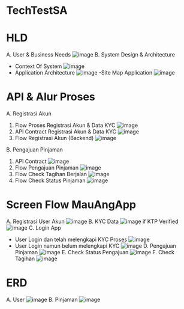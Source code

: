 # TechTestSA


# HLD
A. User & Business Needs
![image](https://user-images.githubusercontent.com/98247770/213045495-7941d463-9f5d-45f2-b47a-b7a3bf88d7ec.png)
B. System Design & Architecture
- Context Of System
![image](https://user-images.githubusercontent.com/98247770/213046101-022bd97d-5fc4-4434-a528-316fcf58d9af.png)
- Application Architecture
![image](https://user-images.githubusercontent.com/98247770/213046309-dab4ce66-3b1d-4f10-99de-566501a1ef2e.png)
-Site Map Application
![image](https://user-images.githubusercontent.com/98247770/213046652-05f7d325-59d1-41f7-8cbd-2b2ea92c364f.png)


# API & Alur Proses
A. Registrasi Akun
1. Flow Proses Registrasi Akun & Data KYC
![image](https://user-images.githubusercontent.com/98247770/213039024-26c7056a-fc03-4db0-ac96-2db2abb5a0f7.png)
2. API Contract Registrasi Akun & Data KYC
![image](https://user-images.githubusercontent.com/98247770/213041200-ca849adc-3f9c-4533-ba3c-b1ab266b686a.png)
3. Flow Registrasi Akun (Backend)
![image](https://user-images.githubusercontent.com/98247770/213041487-e03f2e5d-0dcd-41fc-a152-f9d61973f33d.png)

B. Pengajuan Pinjaman
1. API Contract
![image](https://user-images.githubusercontent.com/98247770/213053143-fc95262f-fe0f-4122-8aa4-3b0a5be8a1bc.png)
2. Flow Pengajuan Pinjaman
![image](https://user-images.githubusercontent.com/98247770/213043136-1bab5272-be99-4f17-84f1-6cb5735033f6.png)
3. Flow Check Tagihan Berjalan
![image](https://user-images.githubusercontent.com/98247770/213043378-e43f997c-62fe-48e5-9165-1ee4c1ea3820.png)
4. Flow Check Status Pinjaman
![image](https://user-images.githubusercontent.com/98247770/213043676-ed2448b4-e150-4912-a763-92e55175e7fd.png)


# Screen Flow MauAngApp
A. Registrasi User Akun
![image](https://user-images.githubusercontent.com/98247770/213047936-b3667af0-13e3-4f56-9095-9a9f85dc0cba.png)
B. KYC Data
![image](https://user-images.githubusercontent.com/98247770/213048815-949e02bc-475d-4e52-822f-8825003344a1.png)
if KTP Verified
![image](https://user-images.githubusercontent.com/98247770/213049447-b6256bbb-b82b-4ebb-804e-40d571295dc8.png)
C. Login App
- User Login dan telah melengkapi KYC Proses
![image](https://user-images.githubusercontent.com/98247770/213050391-bc030e59-b493-4260-b9a2-5a6548612e01.png)
- User Login namun belum melengkapi KYC
![image](https://user-images.githubusercontent.com/98247770/213050880-e41b1c5c-f7c8-488a-9b3b-80f87c1aa410.png)
D. Pengajuan Pinjaman
![image](https://user-images.githubusercontent.com/98247770/213051385-a35bed8c-928a-40df-8033-98aef49c9aef.png)
E. Check Status Pengajuan
![image](https://user-images.githubusercontent.com/98247770/213051791-b8598e94-8a2d-4c0a-a442-ec4b45b8f3d3.png)
F. Check Tagihan
![image](https://user-images.githubusercontent.com/98247770/213052044-59a29cc3-b347-4f4f-afed-ee5534997ee0.png)

# ERD
A. User 
![image](https://user-images.githubusercontent.com/98247770/213052822-afde5a7e-411b-4d96-a334-d2cdaa6fe7fc.png)
B. Pinjaman
![image](https://user-images.githubusercontent.com/98247770/213052909-3d4cabfe-8d92-4150-aedb-35ae80b1340a.png)




